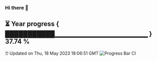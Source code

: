 ### Hi there 👋
⏳ Year progress { ███████████▁▁▁▁▁▁▁▁▁▁▁▁▁▁▁▁▁▁▁ } 37.74 %
---
⏰ Updated on Thu, 18 May 2023 18:06:51 GMT
![Progress Bar CI](https://github.com/Moyi321/Moyi321/workflows/Progress%20Bar%20CI/badge.svg)
